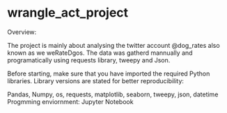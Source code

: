 # wrangle_act_project

Overview:

The project is mainly about analysing the twitter account @dog_rates also known as we weRateDgos. The data was gatherd mannually and programatically using requests library, tweepy and Json.


Before starting, make sure that you have imported the required Python libraries. Library versions are stated for better reproducibility:

Pandas, Numpy, os, requests, matplotlib, seaborn, tweepy, json, datetime
Progmming enviornment: Jupyter Notebook

